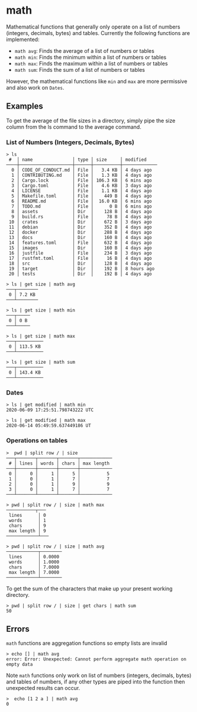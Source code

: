 # math

Mathematical functions that generally only operate on a list of numbers (integers, decimals, bytes) and tables.
Currently the following functions are implemented:

* `math avg`: Finds the average of a list of numbers or tables
* `math min`: Finds the minimum within a list of numbers or tables
* `math max`: Finds the maximum within a list of numbers or tables
* `math sum`: Finds the sum of a list of numbers or tables

However, the mathematical functions like `min` and `max` are more permissive and also work on `Dates`.

## Examples

To get the average of the file sizes in a directory, simply pipe the size column from the ls command to the average command.

### List of Numbers (Integers, Decimals, Bytes)

```shell
> ls
 #  │ name               │ type │ size     │ modified
────┼────────────────────┼──────┼──────────┼─────────────
  0 │ CODE_OF_CONDUCT.md │ File │   3.4 KB │ 4 days ago
  1 │ CONTRIBUTING.md    │ File │   1.3 KB │ 4 days ago
  2 │ Cargo.lock         │ File │ 106.3 KB │ 6 mins ago
  3 │ Cargo.toml         │ File │   4.6 KB │ 3 days ago
  4 │ LICENSE            │ File │   1.1 KB │ 4 days ago
  5 │ Makefile.toml      │ File │    449 B │ 4 days ago
  6 │ README.md          │ File │  16.0 KB │ 6 mins ago
  7 │ TODO.md            │ File │      0 B │ 6 mins ago
  8 │ assets             │ Dir  │    128 B │ 4 days ago
  9 │ build.rs           │ File │     78 B │ 4 days ago
 10 │ crates             │ Dir  │    672 B │ 3 days ago
 11 │ debian             │ Dir  │    352 B │ 4 days ago
 12 │ docker             │ Dir  │    288 B │ 4 days ago
 13 │ docs               │ Dir  │    160 B │ 4 days ago
 14 │ features.toml      │ File │    632 B │ 4 days ago
 15 │ images             │ Dir  │    160 B │ 4 days ago
 16 │ justfile           │ File │    234 B │ 3 days ago
 17 │ rustfmt.toml       │ File │     16 B │ 4 days ago
 18 │ src                │ Dir  │    128 B │ 4 days ago
 19 │ target             │ Dir  │    192 B │ 8 hours ago
 20 │ tests              │ Dir  │    192 B │ 4 days ago
```

```shell
> ls | get size | math avg
───┬────────
 0 │ 7.2 KB
───┴────────
```

```shell
> ls | get size | math min
───┬─────
 0 │ 0 B
───┴─────
```

```shell
> ls | get size | math max
───┬──────────
 0 │ 113.5 KB
───┴──────────
```

```shell
> ls | get size | math sum
───┬──────────
 0 │ 143.4 KB
───┴──────────
```

### Dates

```shell
> ls | get modified | math min
2020-06-09 17:25:51.798743222 UTC
```

```shell
> ls | get modified | math max
2020-06-14 05:49:59.637449186 UT
```

### Operations on tables

```shell
>  pwd | split row / | size
───┬───────┬───────┬───────┬────────────
 # │ lines │ words │ chars │ max length
───┼───────┼───────┼───────┼────────────
 0 │     0 │     1 │     5 │          5
 1 │     0 │     1 │     7 │          7
 2 │     0 │     1 │     9 │          9
 3 │     0 │     1 │     7 │          7
───┴───────┴───────┴───────┴────────────
```

```shell
> pwd | split row / | size | math max
───────────┬───
 lines      │ 0
 words      │ 1
 chars      │ 9
 max length │ 9
────────────┴───
```

```shell
> pwd | split row / | size | math avg
────────────┬────────
 lines      │ 0.0000
 words      │ 1.0000
 chars      │ 7.0000
 max length │ 7.0000
────────────┴────────
```

To get the sum of the characters that make up your present working directory.

```shell
> pwd | split row / | size | get chars | math sum
50
```

## Errors

`math` functions are aggregation functions so empty lists are invalid

```shell
> echo [] | math avg
error: Error: Unexpected: Cannot perform aggregate math operation on empty data
```

Note `math` functions only work on list of numbers (integers, decimals, bytes) and tables of numbers, if any other types are piped into the function
then unexpected results can occur.

```shell
>  echo [1 2 a ] | math avg
0
```
